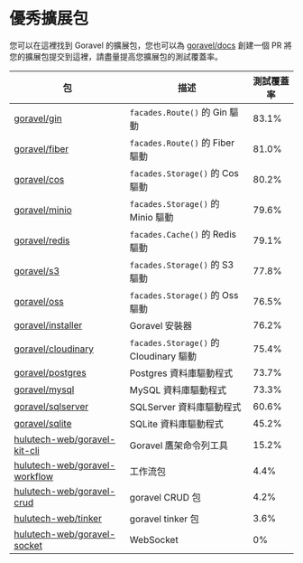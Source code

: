 # 優秀擴展包

您可以在這裡找到 Goravel 的擴展包，您也可以為 [goravel/docs](https://github.com/goravel/docs) 創建一個 PR 將您的擴展包提交到這裡，請盡量提高您擴展包的測試覆蓋率。

| 包                                                                                 | 描述                                  | 測試覆蓋率                 |
| --------------------------------------------------------------------------------- | ----------------------------------- | --------------------- |
| [goravel/gin](https://github.com/goravel/gin)                                     | `facades.Route()` 的 Gin 驅動          | 83.1% |
| [goravel/fiber](https://github.com/goravel/fiber)                                 | `facades.Route()` 的 Fiber 驅動        | 81.0% |
| [goravel/cos](https://github.com/goravel/cos)                                     | `facades.Storage()` 的 Cos 驅動        | 80.2% |
| [goravel/minio](https://github.com/goravel/minio)                                 | `facades.Storage()` 的 Minio 驅動      | 79.6% |
| [goravel/redis](https://github.com/goravel/redis)                                 | `facades.Cache()` 的 Redis 驅動        | 79.1% |
| [goravel/s3](https://github.com/goravel/s3)                                       | `facades.Storage()` 的 S3 驅動         | 77.8% |
| [goravel/oss](https://github.com/goravel/oss)                                     | `facades.Storage()` 的 Oss 驅動        | 76.5% |
| [goravel/installer](https://github.com/goravel/installer)                         | Goravel 安裝器                         | 76.2% |
| [goravel/cloudinary](https://github.com/goravel/cloudinary)                       | `facades.Storage()` 的 Cloudinary 驅動 | 75.4% |
| [goravel/postgres](https://github.com/goravel/postgres)                           | Postgres 資料庫驅動程式                    | 73.7% |
| [goravel/mysql](https://github.com/goravel/mysql)                                 | MySQL 資料庫驅動程式                       | 73.3% |
| [goravel/sqlserver](https://github.com/goravel/sqlserver)                         | SQLServer 資料庫驅動程式                   | 60.6% |
| [goravel/sqlite](https://github.com/goravel/sqlite)                               | SQLite 資料庫驅動程式                      | 45.2% |
| [hulutech-web/goravel-kit-cli](https://github.com/hulutech-web/goravel-kit-cli)   | Goravel 鷹架命令列工具                     | 15.2% |
| [hulutech-web/goravel-workflow](https://github.com/hulutech-web/goravel-workflow) | 工作流包                                | 4.4%  |
| [hulutech-web/goravel-crud](https://github.com/hulutech-web/goravel-crud)         | goravel CRUD 包                      | 4.2%  |
| [hulutech-web/tinker](https://github.com/hulutech-web/tinker)                     | goravel tinker 包                    | 3.6%  |
| [hulutech-web/goravel-socket](https://github.com/hulutech-web/goravel-socket)     | WebSocket                           | 0%                    |
